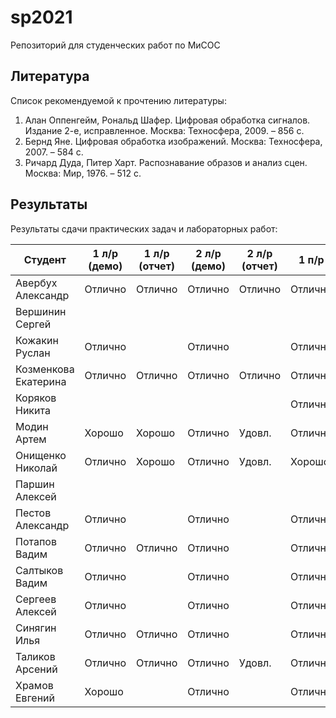 # sp2021
Репозиторий для студенческих работ по МиСОС

Литература
----------
Список рекомендуемой к прочтению литературы:
1. Алан Оппенгейм, Рональд Шафер. Цифровая обработка сигналов. Издание 2-е, исправленное. Москва: Техносфера, 2009. – 856 с.
2. Бернд Яне. Цифровая обработка изображений. Москва: Техносфера, 2007. – 584 с.
3. Ричард Дуда, Питер Харт. Распознавание образов и анализ сцен. Москва: Мир, 1976. – 512 с.

Результаты
----------

Результаты сдачи практических задач и лабораторных работ:

| Студент              | 1 л/р (демо) | 1 л/р (отчет) | 2 л/р (демо) | 2 л/р (отчет) |  1 п/р  |  2 п/р  |  3 п/р  |
| -------------------- | ------------ | ------------- | ------------ | ------------- | ------- | ------- | ------- |
| Авербух Александр    | Отлично      | Отлично       | Отлично      | Отлично       | Отлично | Отлично | Отлично |
| Вершинин Сергей      |              |               |              |               |         |         |         |
| Кожакин Руслан       | Отлично      |               | Отлично      |               | Отлично | Отлично | Отлично |
| Козменкова Екатерина | Отлично      | Отлично       | Отлично      | Отлично       | Отлично | Отлично | Отлично |
| Коряков Никита       |              |               |              |               | Отлично | Отлично | Отлично |
| Модин Артем          | Хорошо       | Хорошо        | Отлично      | Удовл.        | Отлично | Хорошо  | Хорошо  |
| Онищенко Николай     | Отлично      | Хорошо        | Отлично      | Удовл.        | Хорошо  | Удовл.  | Хорошо  |
| Паршин Алексей       |              |               |              |               |         |         |         |
| Пестов Александр     | Отлично      |               | Отлично      |               | Отлично | Хорошо  | Отлично |
| Потапов Вадим        | Отлично      | Отлично       | Отлично      |               | Отлично | Хорошо  | Отлично |
| Салтыков Вадим       | Отлично      |               | Отлично      |               | Отлично | Отлично | Отлично |
| Сергеев Алексей      | Отлично      |               | Отлично      |               | Отлично | Отлично | Отлично |
| Синягин Илья         | Отлично      | Отлично       | Отлично      |               | Отлично | Отлично | Отлично |
| Таликов Арсений      | Отлично      | Отлично       | Отлично      | Удовл.        | Отлично | Отлично | Хорошо  |
| Храмов Евгений       | Хорошо       |               | Отлично      |               | Отлично | Хорошо  | Отлично |
